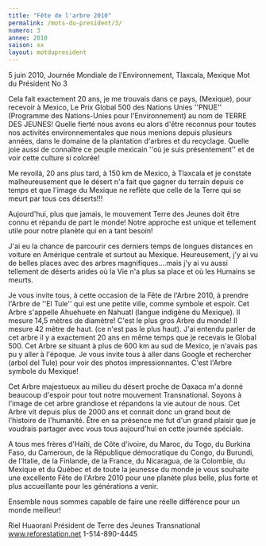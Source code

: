 ```yaml
---
title: "Fête de l'arbre 2010"
permalink: /mots-du-president/3/
numero: 3
annee: 2010
saison: xx
layout: motdupresident
---
```

5 juin 2010, Journée Mondiale de l'Environnement, Tlaxcala, Mexique
Mot du Président No 3

Cela fait exactement 20 ans, je me trouvais dans ce pays, (Mexique), pour recevoir à Mexico, Le Prix Global 500 des Nations Unies ''PNUE'' (Programme des Nations-Unies pour l'Environnement) au nom de TERRE DES JEUNES! Quelle fierté nous avons eu alors d'être reconnus pour toutes nos activités environnementales que nous menions depuis plusieurs années, dans le domaine de la plantation d'arbres et du recyclage. Quelle joie aussi de connaître ce peuple mexicain ''où je suis présentement'' et de voir cette culture si colorée!

Me revoilà, 20 ans plus tard, à 150 km de Mexico, à Tlaxcala et je constate malheureusement que le désert n'a fait que gagner du terrain depuis ce temps et que l'image du Mexique ne reflète que celle de la Terre qui se meurt par tous ces déserts!!!

Aujourd'hui, plus que jamais, le mouvement Terre des Jeunes doit être connu et répandu de part le monde! Notre approche est unique et tellement utile pour notre planète qui en a tant besoin!

J'ai eu la chance de parcourir ces derniers temps de longues distances en voiture en Amérique centrale et surtout au Mexique. Heureusement, j'y ai vu de belles places avec des arbres magnifiques....mais j'y ai vu aussi tellement de déserts arides où la Vie n'a plus sa place et où les Humains se meurts.

Je vous invite tous, à cette occasion de la Fête de l'Arbre 2010, à prendre l'Arbre de ''El Tule'' qui est une petite ville, comme symbole et espoir. Cet Arbre s'appelle Ahuehuete en Nahuatl (langue indigène du Mexique). Il mesure 14,5 mètres de diamètre! C'est le plus gros Arbre du monde! Il mesure 42 mètre de haut. (ce n'est pas le plus haut). J'ai entendu parler de cet arbre il y a exactement 20 ans en même temps que je recevais le Global 500. Cet Arbre se situant à plus de 600 km au sud de Mexico, je n'avais pas pu y aller à l'époque. Je vous invite tous à aller dans Google et rechercher (arbol del Tule) pour voir des photos impressionnantes. C'est l'Arbre symbole du Mexique!

Cet Arbre majestueux au milieu du désert proche de Oaxaca m'a donné beaucoup d'espoir pour tout notre mouvement Transnational. Soyons à l'image de cet arbre grandiose et répandons la vie autour de nous. Cet Arbre vit depuis plus de 2000 ans et connait donc un grand bout de l'histoire de l'humanité. Être en sa présence me fut d'un grand plaisir que je voudrais partager avec vous tous aujourd'hui en cette journée spéciale.

A tous mes frères d'Haïti, de Côte d'ivoire, du Maroc, du Togo, du Burkina Faso, du Cameroun, de la République démocratique du Congo, du Burundi, de l'Italie, de la Finlande, de la France, du Nicaragua, de la Colombie, du Mexique et du Québec et de toute la jeunesse du monde je vous souhaite une excellente Fête de l'Arbre 2010 pour une planète plus belle, plus forte et plus accueillante pour les générations a venir.

Ensemble nous sommes capable de faire une réelle différence pour un monde meilleur!

Riel Huaorani
Président de Terre des Jeunes Transnational
www.reforestation.net
1-514-890-4445
